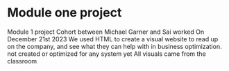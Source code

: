 
# Module one project
Module 1 project
Cohort between Michael Garner and Sai
worked On December 21st 2023
We used HTML to create a visual website to read up on the company, and see what they can help with in business optimization.
not created or optimized for any system yet
All visuals came from the classroom